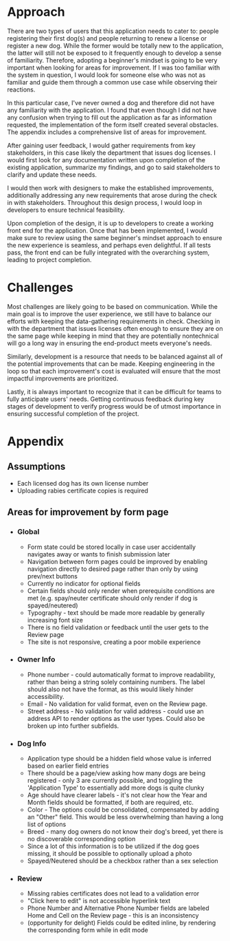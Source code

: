 # Approach
There are two types of users that this application needs to cater to: people registering their first dog(s) and people returning to renew a license or register a new dog. While the former would be totally new to the application, the latter will still not be exposed to it frequently enough to develop a sense of familiarity. Therefore, adopting a beginner's mindset is going to be very important when looking for areas for improvement. If I was too familiar with the system in question, I would look for someone else who was not as familiar and guide them through a common use case while observing their reactions.

In this particular case, I've never owned a dog and therefore did not have any familiarity with the application. I found that even though I did not have any confusion when trying to fill out the application as far as information requested, the implementation of the form itself created several obstacles. The appendix includes a comprehensive list of areas for improvement.

After gaining user feedback, I would gather requirements from key stakeholders, in this case likely the department that issues dog licenses. I would first look for any documentation written upon completion of the existing application, summarize my findings, and go to said stakeholders to clarify and update these needs.

I would then work with designers to make the established improvements, additionally addressing any new requirements that arose during the check in with stakeholders. Throughout this design process, I would loop in developers to ensure technical feasibility.

Upon completion of the design, it is up to developers to create a working front end for the application. Once that has been implemented, I would make sure to review using the same beginner's mindset approach to ensure the new experience is seamless, and perhaps even delightful. If all tests pass, the front end can be fully integrated with the overarching system, leading to project completion.

# Challenges
Most challenges are likely going to be based on communication. While the main goal is to improve the user experience, we still have to balance our efforts with keeping the data-gathering requirements in check. Checking in with the department that issues licenses often enough to ensure they are on the same page while keeping in mind that they are potentially nontechnical will go a long way in ensuring the end-product meets everyone's needs.

Similarly, development is a resource that needs to be balanced against all of the potential improvements that can be made. Keeping engineering in the loop so that each improvement's cost is evaluated will ensure that the most impactful improvements are prioritized.

Lastly, it is always important to recognize that it can be difficult for teams to fully anticipate users' needs. Getting continuous feedback during key stages of development to verify progress would be of utmost importance in ensuring successful completion of the project.

# Appendix
## Assumptions
* Each licensed dog has its own license number
* Uploading rabies certificate copies is required

## Areas for improvement by form page
* ### Global
  * Form state could be stored locally in case user accidentally navigates away or wants to finish submission later
  * Navigation between form pages could be improved by enabling navigation directly to desired page rather than only by using prev/next buttons
  * Currently no indicator for optional fields
  * Certain fields should only render when prerequisite conditions are met (e.g. spay/neuter certificate should only render if dog is spayed/neutered)
  * Typography - text should be made more readable by generally increasing font size
  * There is no field validation or feedback until the user gets to the Review page
  * The site is not responsive, creating a poor mobile experience

* ### Owner Info
  * Phone number - could automatically format to improve readability, rather than being a string solely containing numbers. The label should also not have the format, as this would likely hinder accessibility.
  * Email - No validation for valid format, even on the Review page.
  * Street address - No validation for valid address - could use an address API to render options as the user types. Could also be broken up into further subfields.

* ### Dog Info
  * Application type should be a hidden field whose value is inferred based on earlier field entries
  * There should be a page/view asking how many dogs are being registered - only 3 are currently possible, and toggling the 'Application Type' to essentially add more dogs is quite clunky
  * Age should have clearer labels - it's not clear how the Year and Month fields should be formatted, if both are required, etc.
  * Color - The options could be consolidated, compensated by adding an "Other" field. This would be less overwhelming than having a long list of options
  * Breed - many dog owners do not know their dog's breed, yet there is no discoverable corresponding option
  * Since a lot of this information is to be utilized if the dog goes missing, it should be possible to optionally upload a photo
  * Spayed/Neutered should be a checkbox rather than a sex selection

* ### Review
  * Missing rabies certificates does not lead to a validation error
  * "Click here to edit" is not accessible hyperlink text
  * Phone Number and Alternative Phone Number fields are labeled Home and Cell on the Review page - this is an inconsistency
  * (opportunity for delight) Fields could be edited inline, by rendering the corresponding form while in edit mode